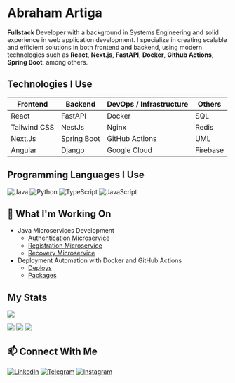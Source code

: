 # Abraham Artiga
**Fullstack** Developer with a background in Systems Engineering and solid experience in web application development. I specialize in creating scalable and efficient solutions in both frontend and backend, using modern technologies such as **React**, **Next.js**, **FastAPI**, **Docker**, **Github Actions**, **Spring Boot**, among others.


## Technologies I Use

| Frontend        | Backend         | DevOps / Infrastructure   | Others             |
|----------------|-----------------|---------------------------|--------------------| 
| React          | FastAPI         | Docker                    | SQL                | 
| Tailwind CSS   | NestJs          | Nginx                     | Redis              | 
| Next.Js        | Spring Boot     | GitHub Actions            | UML                |
| Angular        | Django          | Google Cloud              | Firebase           |

## Programming Languages I Use
![Java](https://img.shields.io/badge/-Java-303030?logo=springboot) ![Python](https://img.shields.io/badge/-Python-023b3b?logo=python) ![TypeScript](https://img.shields.io/badge/-Typescript-112f45?logo=typescript) ![JavaScript](https://img.shields.io/badge/-Javascript-a36d00?logo=javascript)

## 📌 What I'm Working On

- Java Microservices Development
  - [Authentication Microservice](https://github.com/xsismadn3ss/AuthenticationService)
  - [Registration Microservice](https://github.com/xsismadn3ss/VerificationService) 
  - [Recovery Microservice](https://github.com/xsismadn3ss/forgot-service/) 
- Deployment Automation with Docker and GitHub Actions
  - [Deploys](https://github.com/xsismadn3ss/forgot-service/actions)
  - [Packages](https://github.com/xsismadn3ss/forgot-service/pkgs/container/colibrihub-forgot-service)

## My Stats
<p align="left">
  <img src="https://github-profile-summary-cards.vercel.app/api/cards/profile-details?username=xsismadn3ss&theme=github_dark">
</p>
<p align="left">
  <img src="https://github-profile-summary-cards.vercel.app/api/cards/stats?username=xsismadn3ss&theme=github_dark">
  <img src="https://github-profile-summary-cards.vercel.app/api/cards/productive-time?username=xsismadn3ss&theme=github_dark&utcOffset=3">
  <img src="https://github-profile-summary-cards.vercel.app/api/cards/most-commit-language?username=xsismadn3ss&theme=github_dark">
</p>

## 📫 Connect With Me

[![LinkedIn](https://img.shields.io/badge/-Linked_In-075F81?logo=linkedin)](https://www.linkedin.com/in/xsismadn3ss) [![Telegram](https://img.shields.io/badge/-@xs__ismadn3ss-136071?logo=Telegram)](https://t.me/xsismadn3ss) [![Instagram](https://img.shields.io/badge/-Abraham_Artiga-81110f?logo=instagram)](https://www.instagram.com/those_pics29?igsh=MWh6ZDNlbTk2enJoMw==)

<!-- > This repository is special: the `README.md` appears directly on my GitHub profile. Thanks for visiting! -->


<!-- -
xsismadn3ss/xsismadn3ss is a ✨ special ✨ repository because its `README.md` (this file) appears on your GitHub profile.
You can click the Preview link to take a look at your changes.
- -->
